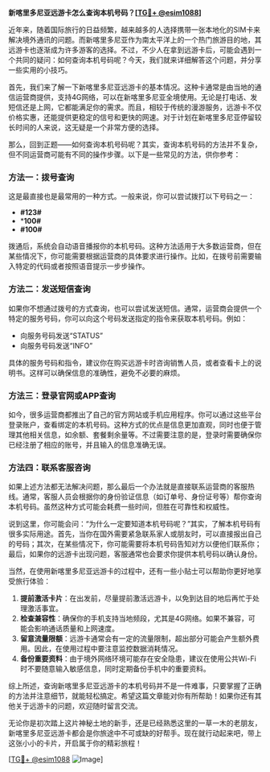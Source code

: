 **新喀里多尼亚远游卡怎么查询本机号码？[[TG💪+ @esim1088](https://t.me/s/esim1088)]**

近年来，随着国际旅行的日益频繁，越来越多的人选择携带一张本地化的SIM卡来解决境外通讯的问题。而新喀里多尼亚作为南太平洋上的一个热门旅游目的地，其远游卡也逐渐成为许多游客的选择。不过，不少人在拿到远游卡后，可能会遇到一个共同的疑问：如何查询本机号码呢？今天，我们就来详细解答这个问题，并分享一些实用的小技巧。

首先，我们来了解一下新喀里多尼亚远游卡的基本情况。这种卡通常是由当地的通信运营商提供，支持4G网络，可以在新喀里多尼亚全境使用。无论是打电话、发短信还是上网，它都能满足你的需求。而且，相较于传统的漫游服务，远游卡不仅价格实惠，还能提供更稳定的信号和更快的网速。对于计划在新喀里多尼亚停留较长时间的人来说，这无疑是一个非常方便的选择。

那么，回到正题——如何查询本机号码呢？其实，查询本机号码的方法并不复杂，但不同运营商可能有不同的操作步骤。以下是一些常见的方法，供你参考：

### 方法一：拨号查询

这是最直接也是最常用的一种方式。一般来说，你可以尝试拨打以下号码之一：

- **#123#**
- ***100#**
- **#100#**

拨通后，系统会自动语音播报你的本机号码。这种方法适用于大多数运营商，但在某些情况下，你可能需要根据运营商的具体要求进行操作。比如，在拨号前需要输入特定的代码或者按照语音提示一步步操作。

### 方法二：发送短信查询

如果你不想通过拨号的方式查询，也可以尝试发送短信。通常，运营商会提供一个特定的服务号码，你可以向这个号码发送指定的指令来获取本机号码。例如：

- 向服务号码发送“STATUS”
- 向服务号码发送“INFO”

具体的服务号码和指令，建议你在购买远游卡时咨询销售人员，或者查看卡上的说明书。这样可以确保信息的准确性，避免不必要的麻烦。

### 方法三：登录官网或APP查询

如今，很多运营商都推出了自己的官方网站或手机应用程序。你可以通过这些平台登录账户，查看绑定的本机号码。这种方式的优点是信息更加直观，同时也便于管理其他相关信息，如余额、套餐剩余量等。不过需要注意的是，登录时需要确保你已经注册了相应的账号，并且输入的信息准确无误。

### 方法四：联系客服咨询

如果上述方法都无法解决问题，那么最后一个办法就是直接联系运营商的客服热线。通常，客服人员会根据你的身份验证信息（如订单号、身份证号等）帮你查询本机号码。虽然这种方式可能会耗费一些时间，但胜在可靠性和权威性。

说到这里，你可能会问：“为什么一定要知道本机号码呢？”其实，了解本机号码有很多实际用途。首先，当你在国外需要紧急联系家人或朋友时，可以直接报出自己的号码；其次，在某些情况下，你可能需要将本机号码告知对方以便他们联系你；最后，如果你的远游卡出现问题，客服通常也会要求你提供本机号码以确认身份。

当然，在使用新喀里多尼亚远游卡的过程中，还有一些小贴士可以帮助你更好地享受旅行体验：

1. **提前激活卡片**：在出发前，尽量提前激活远游卡，以免到达目的地后再忙于处理激活事宜。
2. **检查兼容性**：确保你的手机支持当地频段，尤其是4G网络。如果不兼容，可能会影响通话质量和上网速度。
3. **留意流量限额**：远游卡通常会有一定的流量限制，超出部分可能会产生额外费用。因此，在使用过程中要注意监控数据消耗情况。
4. **备份重要资料**：由于境外网络环境可能存在安全隐患，建议在使用公共Wi-Fi时不要随意输入敏感信息，同时定期备份手机中的重要资料。

综上所述，查询新喀里多尼亚远游卡的本机号码并不是一件难事，只要掌握了正确的方法并注意细节，就能轻松搞定。希望这篇文章能对你有所帮助！如果你还有其他关于远游卡的问题，欢迎随时留言交流。

无论你是初次踏上这片神秘土地的新手，还是已经熟悉这里的一草一木的老朋友，新喀里多尼亚远游卡都会是你旅途中不可或缺的好帮手。现在就行动起来吧，带上这张小小的卡片，开启属于你的精彩旅程！

[[TG💪+ @esim1088](https://t.me/s/esim1088) ![Image](https://i.postimg.cc/4NQfJmqS/Snipaste-2025-05-13-00-14-12.png)]